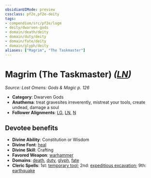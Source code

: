 ```yaml
---
obsidianUIMode: preview
cssclass: pf2e,pf2e-deity
tags:
- compendium/src/pf2e/logm
- deity/dwarven-gods
- domain/death/deity
- domain/duty/deity
- domain/fate/deity
- domain/glyph/deity
aliases: ["Magrim", "The Taskmaster"]
---
```

# Magrim (The Taskmaster) *([LN](../../../rules/traits/lawful-neutral-b1.md))*  
*Source: Lost Omens: Gods & Magic p. 126*  

- **Category**: Dwarven Gods
- **Anathema**: treat gravesites irreverently, mistreat your tools, create undead, damage a soul
- **Follower Alignments**: [LG](../../../rules/traits/lawful-goo-b1.md), [LN](../../../rules/traits/lawful-neutral-b1.md), [N](../../../rules/traits/neutral-b1.md)

## Devotee benefits

- **Divine Ability**: Constitution or Wisdom
- **Divine Font**: [heal](../../spells/heal.md)
- **Divine Skill**: Crafting
- **Favored Weapon**: [warhammer](../../equipment/items/warhammer.md)
- **Domains**: [death](../domains.md#Death), [duty](../domains.md#Duty), [glyph](../domains.md#Glyph), [fate](../domains.md#Fate)
- **Cleric Spells**: 1st: [temporary tool](../../spells/temporary-tool-logm.md); 2nd: [expeditious excavation](../../spells/expeditious-excavation-logm.md); 9th: [earthquake](../../spells/earthquake.md)